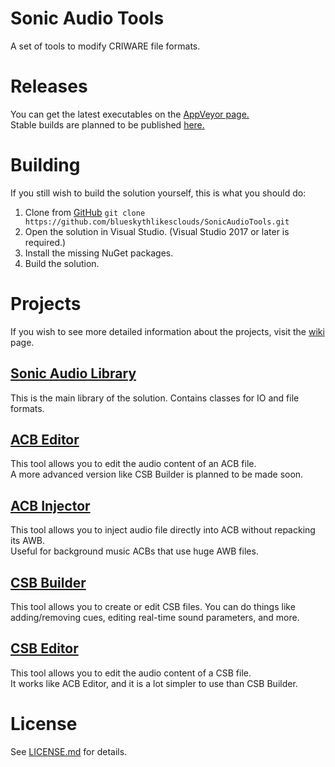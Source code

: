 # Sonic Audio Tools
A set of tools to modify CRIWARE file formats.

# Releases
You can get the latest executables on the [AppVeyor page.](https://ci.appveyor.com/project/blueskythlikesclouds/sonicaudiotools/build/artifacts)  
Stable builds are planned to be published [here.](https://github.com/blueskythlikesclouds/SonicAudioTools/releases)

# Building
If you still wish to build the solution yourself, this is what you should do:
1. Clone from [GitHub](https://github.com/blueskythlikesclouds/SonicAudioTools.git) `git clone https://github.com/blueskythlikesclouds/SonicAudioTools.git`
2. Open the solution in Visual Studio. (Visual Studio 2017 or later is required.)
3. Install the missing NuGet packages.
4. Build the solution.

# Projects
If you wish to see more detailed information about the projects, visit the [wiki](https://github.com/blueskythlikesclouds/SonicAudioTools/wiki) page.

## [Sonic Audio Library](https://github.com/blueskythlikesclouds/SonicAudioTools/tree/master/Source/SonicAudioLib)
This is the main library of the solution.  Contains classes for IO and file formats.

## [ACB Editor](https://github.com/blueskythlikesclouds/SonicAudioTools/tree/master/Source/AcbEditor)
This tool allows you to edit the audio content of an ACB file.  
A more advanced version like CSB Builder is planned to be made soon.

## [ACB Injector](https://github.com/blueskythlikesclouds/SonicAudioTools/tree/master/Source/AcbInjector)
This tool allows you to inject audio file directly into ACB without repacking its AWB.  
Useful for background music ACBs that use huge AWB files.

## [CSB Builder](https://github.com/blueskythlikesclouds/SonicAudioTools/tree/master/Source/CsbBuilder)
This tool allows you to create or edit CSB files. You can do things like adding/removing cues, editing real-time sound parameters, and more.

## [CSB Editor](https://github.com/blueskythlikesclouds/SonicAudioTools/tree/master/Source/CsbEditor)
This tool allows you to edit the audio content of a CSB file.  
It works like ACB Editor, and it is a lot simpler to use than CSB Builder.

# License
See [LICENSE.md](https://github.com/blueskythlikesclouds/SonicAudioTools/blob/master/LICENSE.md) for details.
